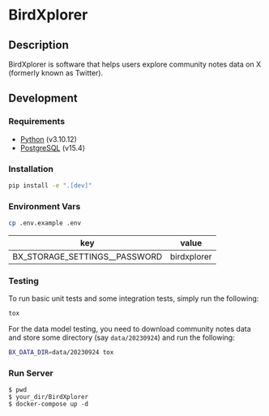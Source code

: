 # BirdXplorer

## Description

BirdXplorer is software that helps users explore community notes data on X
(formerly known as Twitter).

## Development

### Requirements

- [Python](https://www.python.org/) (v3.10.12)
- [PostgreSQL](https://www.postgresql.org/) (v15.4)

### Installation

```bash
pip install -e ".[dev]"
```

### Environment Vars

```bash
cp .env.example .env
```

| key                             | value       |
| ------------------------------- | ----------- |
| BX_STORAGE_SETTINGS\_\_PASSWORD | birdxplorer |

### Testing

To run basic unit tests and some integration tests, simply run the following:

```bash
tox
```

For the data model testing, you need to download community notes data and store
some directory (say `data/20230924`) and run the following:

```bash
BX_DATA_DIR=data/20230924 tox
```

### Run Server

```
$ pwd
$ your_dir/BirdXplorer
$ docker-compose up -d
```
